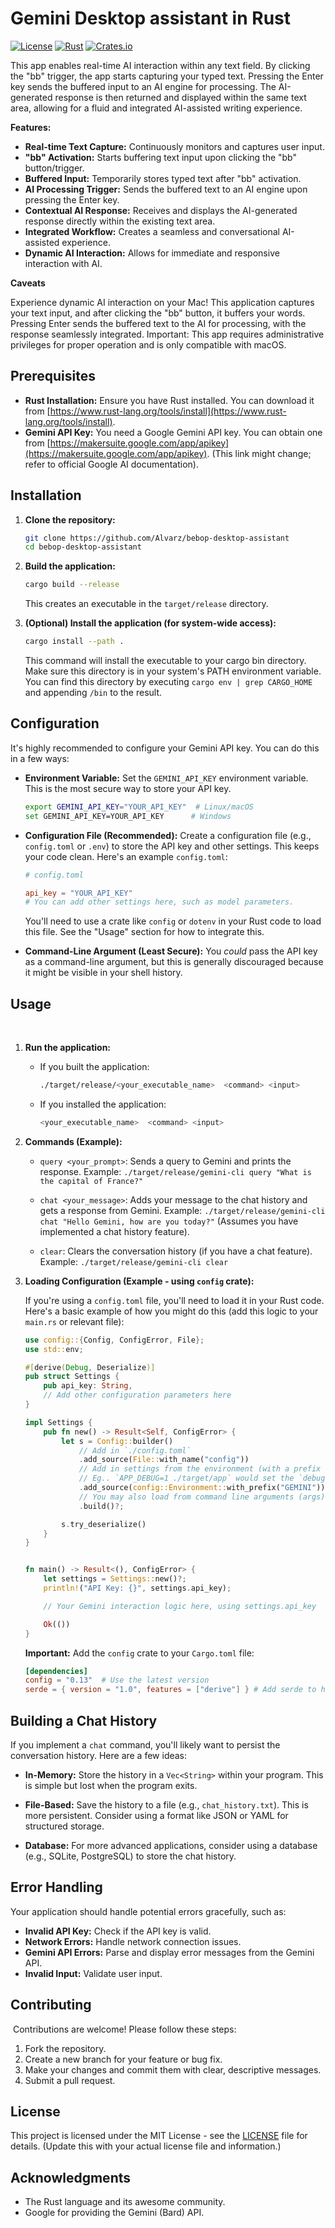 # Gemini Desktop assistant in Rust

[![License](https://img.shields.io/badge/license-MIT-blue.svg)](LICENSE) <!-- Replace with your actual license -->
[![Rust](https://img.shields.io/badge/rust-stable-orange.svg)](https://www.rust-lang.org/)
[![Crates.io](https://img.shields.io/crates/v/<your_crate_name>.svg)](https://crates.io/crates/<your_crate_name>) <!-- Replace with your crate name, if published -->

This app enables real-time AI interaction within any text field. By clicking the "bb" trigger, the app starts capturing your typed text. Pressing the Enter key sends the buffered input to an AI engine for processing. The AI-generated response is then returned and displayed within the same text area, allowing for a fluid and integrated AI-assisted writing experience.

**Features:**

*   **Real-time Text Capture:** Continuously monitors and captures user input.
*   **"bb" Activation:** Starts buffering text input upon clicking the "bb" button/trigger.
*   **Buffered Input:** Temporarily stores typed text after "bb" activation.
*   **AI Processing Trigger:** Sends the buffered text to an AI engine upon pressing the Enter key.
*   **Contextual AI Response:**  Receives and displays the AI-generated response directly within the existing text area.​
*   **Integrated Workflow:** Creates a seamless and conversational AI-assisted experience.
*   **Dynamic AI Interaction:** Allows for immediate and responsive interaction with AI.​


**Caveats**

Experience dynamic AI interaction on your Mac! This application captures your text input, and after clicking the "bb" button, it buffers your words. Pressing Enter sends the buffered text to the AI for processing, with the response seamlessly integrated. Important: This app requires administrative privileges for proper operation and is only compatible with macOS.

## Prerequisites

*   **Rust Installation:**  Ensure you have Rust installed. You can download it from [https://www.rust-lang.org/tools/install](https://www.rust-lang.org/tools/install).
*   **Gemini API Key:**  You need a Google Gemini API key.  You can obtain one from [https://makersuite.google.com/app/apikey](https://makersuite.google.com/app/apikey).  (This link might change; refer to official Google AI documentation).

## Installation

1.  **Clone the repository:**​
​
    ```bash
    git clone https://github.com/Alvarz/bebop-desktop-assistant
    cd bebop-desktop-assistant
    ```

2.  **Build the application:**
​
    ```bash
    cargo build --release
    ```

    This creates an executable in the `target/release` directory.

3.  **(Optional) Install the application (for system-wide access):**

    ```bash
    cargo install --path .
    ```
    This command will install the executable to your cargo bin directory.  Make sure this directory is in your system's PATH environment variable. You can find this directory by executing `cargo env | grep CARGO_HOME` and appending `/bin` to the result.

## Configuration

It's highly recommended to configure your Gemini API key. You can do this in a few ways:

*   **Environment Variable:**  Set the `GEMINI_API_KEY` environment variable. This is the most secure way to store your API key.

    ```bash
    export GEMINI_API_KEY="YOUR_API_KEY"  # Linux/macOS
    set GEMINI_API_KEY=YOUR_API_KEY      # Windows
    ```

*   **Configuration File (Recommended):** Create a configuration file (e.g., `config.toml` or `.env`) to store the API key and other settings.  This keeps your code clean.  Here's an example `config.toml`:

    ```toml
    # config.toml

    api_key = "YOUR_API_KEY"
    # You can add other settings here, such as model parameters.
    ```

    You'll need to use a crate like `config` or `dotenv` in your Rust code to load this file.  See the "Usage" section for how to integrate this.
​
*   **Command-Line Argument (Least Secure):**  You *could* pass the API key as a command-line argument, but this is generally discouraged because it might be visible in your shell history.

## Usage
​
1.  **Run the application:**

    *   If you built the application:
        ```bash
        ./target/release/<your_executable_name>  <command> <input>
        ```
    *   If you installed the application:
        ```bash
        <your_executable_name>  <command> <input>
        ```

2.  **Commands (Example):**

    *   `query <your_prompt>`: Sends a query to Gemini and prints the response.  Example:  `./target/release/gemini-cli query "What is the capital of France?"`

    *   `chat <your_message>`:  Adds your message to the chat history and gets a response from Gemini. Example: `./target/release/gemini-cli chat "Hello Gemini, how are you today?"` (Assumes you have implemented a chat history feature).

    *   `clear`: Clears the conversation history (if you have a chat feature). Example: `./target/release/gemini-cli clear`

3.  **Loading Configuration (Example - using `config` crate):**

    If you're using a `config.toml` file, you'll need to load it in your Rust code.  Here's a basic example of how you might do this (add this logic to your `main.rs` or relevant file):

    ```rust
    use config::{Config, ConfigError, File};
    use std::env;

    #[derive(Debug, Deserialize)]
    pub struct Settings {
        pub api_key: String,
        // Add other configuration parameters here
    }

    impl Settings {
        pub fn new() -> Result<Self, ConfigError> {
            let s = Config::builder()
                // Add in `./config.toml`
                .add_source(File::with_name("config"))
                // Add in settings from the environment (with a prefix of APP)
                // Eg.. `APP_DEBUG=1 ./target/app` would set the `debug` key
                .add_source(config::Environment::with_prefix("GEMINI"))
                // You may also load from command line arguments (args)
                .build()?;

            s.try_deserialize()
        }
    }


    fn main() -> Result<(), ConfigError> {​
        let settings = Settings::new()?;
        println!("API Key: {}", settings.api_key);

        // Your Gemini interaction logic here, using settings.api_key

        Ok(())
    }

    ```

    **Important:**  Add the `config` crate to your `Cargo.toml` file:

    ```toml
    [dependencies]
    config = "0.13"  # Use the latest version
    serde = { version = "1.0", features = ["derive"] } # Add serde to handle toml parsing
    ```

## Building a Chat History

If you implement a `chat` command, you'll likely want to persist the conversation history.  Here are a few ideas:

*   **In-Memory:** Store the history in a `Vec<String>` within your program.  This is simple but lost when the program exits.

*   **File-Based:** Save the history to a file (e.g., `chat_history.txt`).  This is more persistent.  Consider using a format like JSON or YAML for structured storage.​
​
*   **Database:** For more advanced applications, consider using a database (e.g., SQLite, PostgreSQL) to store the chat history.

## Error Handling

Your application should handle potential errors gracefully, such as:​
​
*   **Invalid API Key:** Check if the API key is valid.
*   **Network Errors:** Handle network connection issues.
*   **Gemini API Errors:**  Parse and display error messages from the Gemini API.
*   **Invalid Input:**  Validate user input.

## Contributing
​
Contributions are welcome! Please follow these steps:

1.  Fork the repository.​
2.  Create a new branch for your feature or bug fix.
3.  Make your changes and commit them with clear, descriptive messages.
4.  Submit a pull request.

## License

This project is licensed under the MIT License - see the [LICENSE](LICENSE) file for details.  (Update this with your actual license file and information.)

## Acknowledgments

*   The Rust language and its awesome community.
*   Google for providing the Gemini (Bard) API.
​